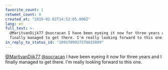 ```yaml
---
favorite_count: 1
retweet_count: 0
created_at: "2019-02-02T14:52:05.000Z"
lang: en
full_text: >-
  @MaritvanDijk77 @socracan I have been eyeing it now for three years and I
  finally managed to get there. I'm really looking forward to this one.
in_reply_to_status_id: "1091709927578615809"
---
```


[@MaritvanDijk77](https://twitter.com/MaritvanDijk77)
[@socracan](https://twitter.com/socracan) I have been eyeing it now for three
years and I finally managed to get there. I'm really looking forward to this
one.
